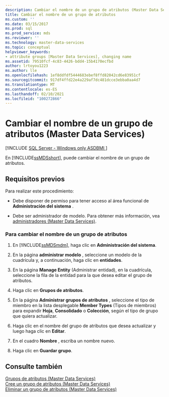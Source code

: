 ```yaml
---
description: Cambiar el nombre de un grupo de atributos (Master Data Services)
title: Cambiar el nombre de un grupo de atributos
ms.custom: ''
ms.date: 03/15/2017
ms.prod: sql
ms.prod_service: mds
ms.reviewer: ''
ms.technology: master-data-services
ms.topic: conceptual
helpviewer_keywords:
- attribute groups [Master Data Services], changing name
ms.assetid: 79510fcf-4c83-4426-bdd4-15b4170ecfbd
author: lrtoyou1223
ms.author: lle
ms.openlocfilehash: 1ef8ddfdf5444683ebef8ffd82042cd6e83951cf
ms.sourcegitcommit: 917df4ffd22e4a229af7dc481dcce3ebba0aa4d7
ms.translationtype: MT
ms.contentlocale: es-ES
ms.lasthandoff: 02/10/2021
ms.locfileid: "100272866"
---
```

# <a name="change-an-attribute-group-name-master-data-services"></a>Cambiar el nombre de un grupo de atributos (Master Data Services)

[!INCLUDE [SQL Server - Windows only ASDBMI  ](../includes/applies-to-version/sql-windows-only-asdbmi.md)]

  En [!INCLUDE[ssMDSshort](../includes/ssmdsshort-md.md)], puede cambiar el nombre de un grupo de atributos.  
  
## <a name="prerequisites"></a>Requisitos previos  
 Para realizar este procedimiento:  
  
-   Debe disponer de permiso para tener acceso al área funcional de **Administración del sistema** .  
  
-   Debe ser administrador de modelo. Para obtener más información, vea [administradores &#40;Master Data Services&#41;](../master-data-services/administrators-master-data-services.md).  
  
### <a name="to-change-an-attribute-group-name"></a>Para cambiar el nombre de un grupo de atributos  
  
1.  En [!INCLUDE[ssMDSmdm](../includes/ssmdsmdm-md.md)], haga clic en **Administración del sistema**.  
  
2.  En la página **administrar modelo** , seleccione un modelo de la cuadrícula y, a continuación, haga clic en **entidades**.  
  
3.  En la página **Manage Entity** (Administrar entidad), en la cuadrícula, seleccione la fila de la entidad para la que desea editar el grupo de atributos.  
  
4.  Haga clic en **Grupos de atributos**.  
  
5.  En la página **Administrar grupos de atributos** , seleccione el tipo de miembro en la lista desplegable **Member Types** (Tipos de miembros) para expandir **Hoja**, **Consolidado** o **Colección**, según el tipo de grupo que quiera actualizar.  
  
6.  Haga clic en el nombre del grupo de atributos que desea actualizar y luego haga clic en **Editar**.  
  
7.  En el cuadro **Nombre** , escriba un nombre nuevo.  
  
8.  Haga clic en **Guardar grupo**.  
  
## <a name="see-also"></a>Consulte también  
 [Grupos de atributos &#40;Master Data Services&#41;](../master-data-services/attribute-groups-master-data-services.md)   
 [Cree un grupo de atributos &#40;Master Data Services&#41;](../master-data-services/create-an-attribute-group-master-data-services.md)   
 [Eliminar un grupo de atributos &#40;Master Data Services&#41;](../master-data-services/delete-an-attribute-group-master-data-services.md)  
  
  
